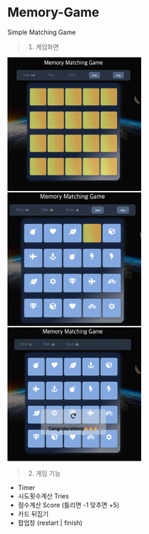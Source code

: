 # Memory-Game
 Simple Matching Game
 
 > 1. 게임화면
<img src="/forReadMe/init.png"  width="300" height="300">
<img src="/forReadMe/start.png"  width="300" height="300">
<img src="/forReadMe/finish.png"  width="300" height="300">

> 2. 게임 기능
- Timer
- 시도횟수계산 Tries
- 점수계산 Score (틀리면 -1 맞추면 +5)
- 카드 뒤집기 
- 팝업창 (restart | finish)

